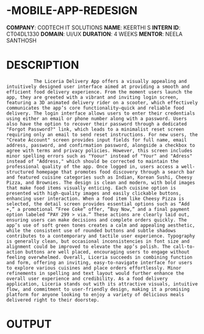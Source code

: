 # -MOBILE-APP-REDESIGN
**COMPANY**: CODTECH IT SOLUTIONS
**NAME**: KEERTHI S
**INTERN ID**: CT04DL1330
**DOMAIN**: UI/UX
**DURATION**: 4 WEEKS 
**MENTOR**: NEELA SANTHOSH
# DESCRIPTION 
              The Liceria Delivery App offers a visually appealing and intuitively designed user interface aimed at providing a smooth and efficient food delivery experience. From the moment users launch the app, they are greeted with a vibrant and inviting login screen, featuring a 3D animated delivery rider on a scooter, which effectively communicates the app’s core functionality—quick and reliable food delivery. The login interface allows users to enter their credentials using either an email or phone number along with a password. Users also have the option to recover their password through a dedicated "Forgot Password?" link, which leads to a minimalist reset screen requiring only an email to send reset instructions. For new users, the "Create Account" screen provides input fields for full name, email address, password, and confirmation password, alongside a checkbox to agree with terms and privacy policies. However, this screen includes minor spelling errors such as "Yoour" instead of "Your" and "Adress" instead of "Address," which should be corrected to maintain the professional quality of the app. Once logged in, users access a well-structured homepage that promotes food discovery through a search bar and featured cuisine categories such as Indian, Korean Sushi, Cheesy Pizza, and Brownies. The design is clean and modern, with bold images that make food items visually enticing. Each cuisine option is presented with high-quality images and easily clickable buttons, enhancing user interaction. When a food item like Cheesy Pizza is selected, the detail screen provides essential options such as “Add +,” a promotional “Free Coke” offer, “Buy Now,” and a final payment option labeled “PAY 299 > via.” These actions are clearly laid out, ensuring users can make decisions and complete orders quickly. The app’s use of soft green tones creates a calm and appealing aesthetic, while the consistent use of rounded buttons and subtle shadows contributes to a contemporary and tactile user experience. Typography is generally clean, but occasional inconsistencies in font size and alignment could be improved to elevate the app’s polish. The call-to-action buttons are well placed, encouraging users to engage without feeling overwhelmed. Overall, Liceria succeeds in combining function and form, offering an inviting, easy-to-navigate interface for users to explore various cuisines and place orders effortlessly. Minor refinements in spelling and text layout would further enhance the overall user experience and credibility. As a food delivery application, Liceria stands out with its attractive visuals, intuitive flow, and commitment to user-friendly design, making it a promising platform for anyone looking to enjoy a variety of delicious meals delivered right to their doorstep.
# OUTPUT

